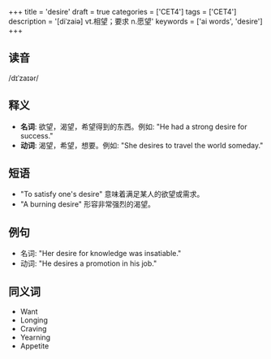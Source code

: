 +++
title = 'desire'
draft = true
categories = ['CET4']
tags = ['CET4']
description = '[diˈzaiə] vt.相望；要求 n.愿望'
keywords = ['ai words', 'desire']
+++

## 读音
/dɪˈzaɪər/

## 释义
- **名词**: 欲望，渴望，希望得到的东西。例如: "He had a strong desire for success."
- **动词**: 渴望，希望，想要。例如: "She desires to travel the world someday."

## 短语
- "To satisfy one's desire" 意味着满足某人的欲望或需求。
- "A burning desire" 形容非常强烈的渴望。

## 例句
- 名词: "Her desire for knowledge was insatiable."
- 动词: "He desires a promotion in his job."
  
## 同义词
- Want
- Longing
- Craving
- Yearning
- Appetite
